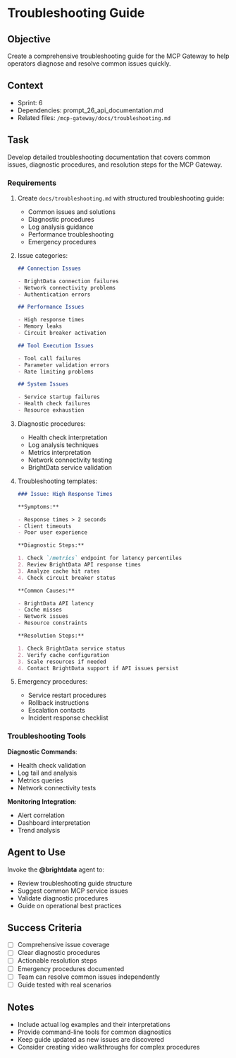 # Troubleshooting Guide

## Objective

Create a comprehensive troubleshooting guide for the MCP Gateway to help operators diagnose and resolve common issues quickly.

## Context

- Sprint: 6
- Dependencies: prompt_26_api_documentation.md
- Related files: `/mcp-gateway/docs/troubleshooting.md`

## Task

Develop detailed troubleshooting documentation that covers common issues, diagnostic procedures, and resolution steps for the MCP Gateway.

### Requirements

1. Create `docs/troubleshooting.md` with structured troubleshooting guide:
   - Common issues and solutions
   - Diagnostic procedures
   - Log analysis guidance
   - Performance troubleshooting
   - Emergency procedures
2. Issue categories:

   ```markdown
   ## Connection Issues

   - BrightData connection failures
   - Network connectivity problems
   - Authentication errors

   ## Performance Issues

   - High response times
   - Memory leaks
   - Circuit breaker activation

   ## Tool Execution Issues

   - Tool call failures
   - Parameter validation errors
   - Rate limiting problems

   ## System Issues

   - Service startup failures
   - Health check failures
   - Resource exhaustion
   ```

3. Diagnostic procedures:
   - Health check interpretation
   - Log analysis techniques
   - Metrics interpretation
   - Network connectivity testing
   - BrightData service validation
4. Troubleshooting templates:

   ```markdown
   ### Issue: High Response Times

   **Symptoms:**

   - Response times > 2 seconds
   - Client timeouts
   - Poor user experience

   **Diagnostic Steps:**

   1. Check `/metrics` endpoint for latency percentiles
   2. Review BrightData API response times
   3. Analyze cache hit rates
   4. Check circuit breaker status

   **Common Causes:**

   - BrightData API latency
   - Cache misses
   - Network issues
   - Resource constraints

   **Resolution Steps:**

   1. Check BrightData service status
   2. Verify cache configuration
   3. Scale resources if needed
   4. Contact BrightData support if API issues persist
   ```

5. Emergency procedures:
   - Service restart procedures
   - Rollback instructions
   - Escalation contacts
   - Incident response checklist

### Troubleshooting Tools

**Diagnostic Commands**:

- Health check validation
- Log tail and analysis
- Metrics queries
- Network connectivity tests

**Monitoring Integration**:

- Alert correlation
- Dashboard interpretation
- Trend analysis

## Agent to Use

Invoke the **@brightdata** agent to:

- Review troubleshooting guide structure
- Suggest common MCP service issues
- Validate diagnostic procedures
- Guide on operational best practices

## Success Criteria

- [ ] Comprehensive issue coverage
- [ ] Clear diagnostic procedures
- [ ] Actionable resolution steps
- [ ] Emergency procedures documented
- [ ] Team can resolve common issues independently
- [ ] Guide tested with real scenarios

## Notes

- Include actual log examples and their interpretations
- Provide command-line tools for common diagnostics
- Keep guide updated as new issues are discovered
- Consider creating video walkthroughs for complex procedures
